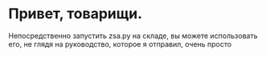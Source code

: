 # Привет, товарищи.

Непосредственно запустить zsa.py на складе, вы можете использовать его, 
не глядя на руководство, которое я отправил, очень просто
